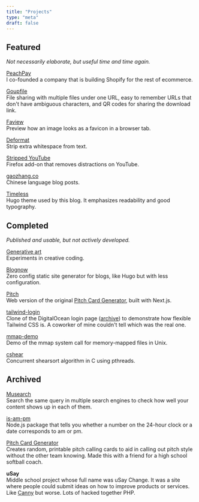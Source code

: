 ```yaml
---
title: "Projects"
type: "meta"
draft: false
---
```


## Featured

*Not necessarily elaborate, but useful time and time again.*

[PeachPay](https://peachpay.app) \
I co-founded a company that is building Shopify for the rest of ecommerce.

[Goupfile](https://goupfile.johnjago.com) \
File sharing with multiple files under one URL, easy to remember URLs that don't have ambiguous characters, and QR codes for sharing the download link.

[Faview](https://faview.johnjago.com) \
Preview how an image looks as a favicon in a browser tab.

[Deformat](https://deformat.johnjago.com) \
Strip extra whitespace from text.

[Stripped YouTube](https://addons.mozilla.org/en-US/firefox/addon/stripped-youtube/) \
Firefox add-on that removes distractions on YouTube.

[gaozhang.co](https://gaozhang.co/) \
Chinese language blog posts.

[Timeless](https://github.com/johnjago/timeless) \
Hugo theme used by this blog. It emphasizes readability and good typography.

## Completed

*Published and usable, but not actively developed.*

[Generative art](https://github.com/undostudio/generative-art#generative-art--undostudio) \
Experiments in creative coding.

[Blognow](https://github.com/johnjago/blognow) \
Zero config static site generator for blogs, like Hugo but with less configuration.

[Pitch](https://pitch-iota.vercel.app/) \
Web version of the original [Pitch Card Generator](projects#archived), built with Next.js.

[tailwind-login](https://johnjago.github.io/tailwind-login/) \
Clone of the DigitalOcean login page ([archive](http://web.archive.org/web/20190113042309/https://cloud.digitalocean.com/login)) to demonstrate how flexible Tailwind CSS is. A coworker of mine couldn't tell which was the real one.

[mmap-demo](https://github.com/johnjago/mmap-demo) \
Demo of the mmap system call for memory-mapped files in Unix.

[cshear](https://github.com/johnjago/cshear) \
Concurrent shearsort algorithm in C using pthreads.

## Archived

[Musearch](https://github.com/johnjago/musearch) \
Search the same query in multiple search engines to check how well your content shows up in each of them.

[is-am-pm](https://www.npmjs.com/package/is-am-pm) \
Node.js package that tells you whether a number on the 24-hour clock or a date corresponds to am or pm.

[Pitch Card Generator](https://github.com/johnjago/pitch-card-generator) \
Creates random, printable pitch calling cards to aid in calling out pitch style without the other team knowing. Made this with a friend for a high school softball coach.

**uSay**\
Middle school project whose full name was uSay Change. It was a site where people could submit ideas on how to improve products or services. Like [Canny](https://canny.io/) but worse. Lots of hacked together PHP.
